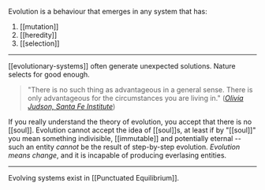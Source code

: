 Evolution is a behaviour that emerges in any system that has:

1. [[mutation]]
2. [[heredity]]
3. [[selection]]

---

[[evolutionary-systems]] often generate unexpected solutions. Nature selects for good enough.

> "There is no such thing as advantageous in a general sense. There is only advantageous for the circumstances you are living in."
> ([_Olivia Judson, Santa Fe Institute_](https://overcast.fm/+UtNTAcN2Y/13:36))

If you really understand the theory of evolution, you accept that there is no [[soul]]. Evolution cannot accept the idea of [[soul]]s, at least if by "[[soul]]" you mean something indivisible, [[immutable]] and potentially eternal -- such an entity _cannot_ be the result of step-by-step evolution. _Evolution means change_, and it is incapable of producing everlasing entities.

---

Evolving systems exist in [[Punctuated Equilibrium]].
